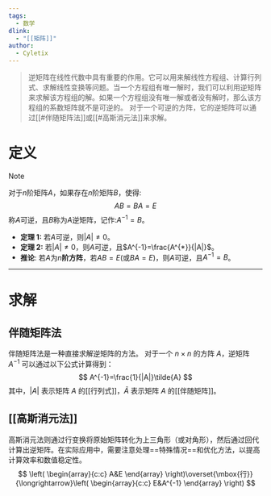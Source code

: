 ```yaml
---
tags:
  - 数学
dlink:
  - "[[矩阵]]"
author:
  - Cyletix
---
```

> 逆矩阵在线性代数中具有重要的作用。它可以用来解线性方程组、计算行列式、求解线性变换等问题。当一个方程组有唯一解时，我们可以利用逆矩阵来求解该方程组的解。如果一个方程组没有唯一解或者没有解时，那么该方程组的系数矩阵就不是可逆的。
> 对于一个可逆的方阵，它的逆矩阵可以通过[[#伴随矩阵法]]或[[#高斯消元法]]来求解。

# 定义
>[!Note] 
> 对于$n$阶矩阵$A$，如果存在$n$阶矩阵$B$，使得:
> $$
> AB=BA=E
> $$
> 称$A$可逆，且$B$称为$A$逆矩阵，记作:$A^{-1}=B$。

- **定理 1:** 若$A$可逆，则$|A|\neq 0$。
- **定理 2:** 若$|A|\neq 0$，则$A$可逆，且$A^{-1}=\frac{A^{*}}{|A|}$。
- **推论**: 若$A$为$n$**阶方阵**，若$AB=E$(或$BA=E$)，则$A$可逆，且$A^{-1}=B$。
---
# 求解

## 伴随矩阵法
伴随矩阵法是一种直接求解逆矩阵的方法。
对于一个 $n \times n$ 的方阵 $A$，逆矩阵 $A^{-1}$ 可以通过以下公式计算得到：
$$
A^{-1}=\frac{1}{|A|}\tilde{A}
$$
其中，$|A|$ 表示矩阵 $A$ 的[[行列式]]，$\tilde{A}$ 表示矩阵 $A$ 的[[伴随矩阵]]。
## [[高斯消元法]]
高斯消元法则通过行变换将原始矩阵转化为上三角形（或对角形），然后通过回代计算出逆矩阵。在实际应用中，需要注意处理==特殊情况==和优化方法，以提高计算效率和数值稳定性。
$$
\left(
\begin{array}{c:c}
A&E
\end{array}
\right)\overset{\mbox{行}}{\longrightarrow}\left(
\begin{array}{c:c}
E&A^{-1}
\end{array}
\right)
$$
